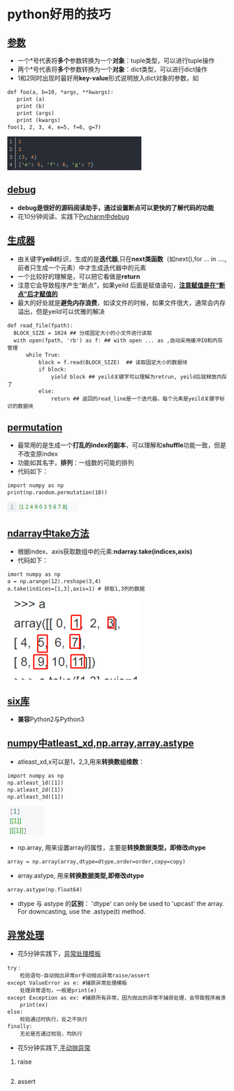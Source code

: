 # python好用的技巧
## [参数](./python.md)
 - 一个\*号代表将**多个**参数转换为一个**对象**：tuple类型，可以进行tuple操作
 - 两个\*号代表将**多个**参数转换为一个**对象**：dict类型，可以进行dict操作
 - 1和2同时出现时最好用**key-value**形式说明放入dict对象的参数，如
 ```
 def foo(a, b=10, *args, **kwargs):
    print (a)
    print (b)
    print (args)
    print (kwargs)
foo(1, 2, 3, 4, e=5, f=6, g=7)
 ```
 ![输出结果](../图片/参数.png)
## [debug](./python.md)
 - **debug是很好的源码阅读助手，通过设置断点可以更快的了解代码的功能**
 - 花10分钟阅读、实践下[Pycharm中debug](https://www.ibm.com/developerworks/cn/linux/l-cn-pythondebugger/index.html)
## [生成器](./python.md)
 - 由关键字**yeild**标识，生成的是**迭代器**,只在**next类函数**（如next(),for ... in ....,前者只生成一个元素）中才生成迭代器中的元素
 - 一个比较好的理解是，可以把它看做是**return**
 - 注意它会导致程序产生“断点”，如果yeild 后面是赋值语句，[**注意赋值是在“断点”后才赋值的**](https://blog.csdn.net/qq_36330643/article/details/78247070)
 - 最大的好处就是**避免内存浪费**，如读文件的时候，如果文件很大，通常会内存溢出，但是yeild可以优雅的解决
 ```
 def read_file(fpath): 
   BLOCK_SIZE = 1024 ## 分成固定大小的小文件进行读取
   with open(fpath, 'rb') as f: ## with open ... as ,自动采用缓冲IO和内存管理
       while True: 
           block = f.read(BLOCK_SIZE)  ## 读取固定大小的数据块
           if block: 
               yield block ## yeild关键字可以理解为retrun, yeild后就释放内存了 
           else: 
               return ## 返回的read_line是一个迭代器，每个元素是yeild关键字标识的数据块
 ```
## [permutation](./python.md)
 - 最常用的是生成一个**打乱的index的副本**，可以理解和**shuffle**功能一致，但是不改变原index
 - 功能如其名字，**排列**：一组数的可能的排列
 - 代码如下：
 ```
 import numpy as np
 print(np.random.permutation(10))
 ```
 ![输出结果](../图片/permutation.png)
 ## [ndarray中take方法](./python.md)
 - 根据index、axis获取数组中的元素:**ndarray.take(indices,axis)**
 - 代码如下：
 ```
 imort numpy as np
 a = np.arange(12).reshape(3,4)
 a.take(indices=[1,3],axis=1) # 获取1,3列的数据
 ```
 ![示例图片](../图片/take.png)
 ## [six库](./python.md)
 - **兼容**Python2与Python3
 ## [numpy中atleast_xd,np.array,array.astype](./python.md)
 - atleast_xd,x可以是1，2,3,用来**转换数组维数**：
 ```
 import numpy as np
 np.atleast_1d([1])
 np.atleast_2d([1])
 np.atleast_3d([1])
 ```
 ![输出结果](../图片/atleast.png)
- np.array, 用来设置array的属性，主要是**转换数据类型，即修改dtype**
```
array = np.array(array,dtype=dtype,order=order,copy=copy)
```
- array.astype, 用来**转换数据类型,即修改dtype**
```
array.astype(np.float64)
```
- dtype 与 astype 的**区别**：
'dtype' can only be used to 'upcast' the array.  For downcasting, use the .astype(t) method.
## [异常处理](./python.md)
- 花5分钟实践下，[异常处理模板](https://www.jianshu.com/p/de25635ef4f5)
```
try：
    检验语句-自动抛出异常or手动抛出异常raise/assert
except ValueError as e: #捕获异常处理模板
    处理异常语句，一般是print(e)
except Exception as ex: #捕获所有异常，因为抛出的异常不捕获处理，会导致程序崩溃
    print(ex)
else:
    校验通过时执行，反之不执行
finally:
    无论是否通过校验，均执行    
```
- 花5分钟实践下,[手动抛异常](https://blog.csdn.net/shijichao2/article/details/61421735?utm_source=blogxgwz6)
 1. raise
 ```
 ```
 2. assert
```
```
